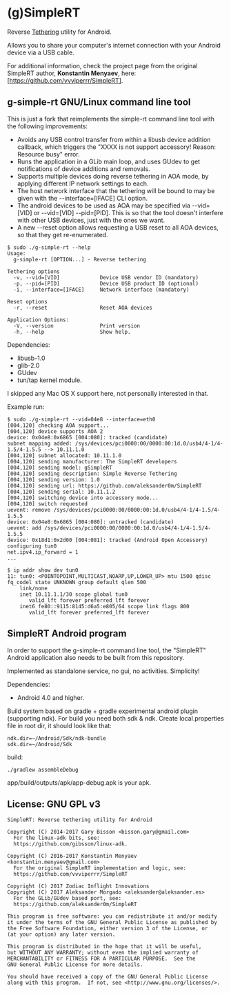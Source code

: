 
# (g)SimpleRT

Reverse [Tethering](https://en.wikipedia.org/wiki/Tethering) utility for Android.

Allows you to share your computer's internet connection with your Android device via a USB cable.

For additional information, check the project page from the original SimpleRT author, **Konstantin Menyaev**, here: [https://github.com/vvviperrr/SimpleRT].

## g-simple-rt GNU/Linux command line tool

This is just a fork that reimplements the simple-rt command line tool with the following improvements:
 - Avoids any USB control transfer from within a libusb device addition callback, which triggers the "XXXX is not support accessory! Reason: Resource busy" error.
 - Runs the application in a GLib main loop, and uses GUdev to get notifications of device additions and removals.
 - Supports multiple devices doing reverse tethering in AOA mode, by applying different IP network settings to each.
 - The host network interface that the tethering will be bound to may be given with the --interface=[IFACE] CLI option.
 - The android devices to be used as AOA may be specified via --vid=[VID] or --vid=[VID] --pid=[PID]. This is so that the tool doesn't interfere with other USB devices, just with the ones we want.
 - A new --reset option allows requesting a USB reset to all AOA devices, so that they get re-enumerated.

```
$ sudo ./g-simple-rt --help
Usage:
  g-simple-rt [OPTION...] - Reverse tethering

Tethering options
  -v, --vid=[VID]             Device USB vendor ID (mandatory)
  -p, --pid=[PID]             Device USB product ID (optional)
  -i, --interface=[IFACE]     Network interface (mandatory)

Reset options
  -r, --reset                 Reset AOA devices

Application Options:
  -V, --version               Print version
  -h, --help                  Show help.
```

Dependencies:
  - libusb-1.0
  - glib-2.0
  - GUdev
  - tun/tap kernel module.

I skipped any Mac OS X support here, not personally interested in that.

Example run:
```
$ sudo ./g-simple-rt --vid=04e8 --interface=eth0
[004,120] checking AOA support...
[004,120] device supports AOA 2
device: 0x04e8:0x6865 [004:080]: tracked (candidate)
subnet mapping added: /sys/devices/pci0000:00/0000:00:1d.0/usb4/4-1/4-1.5/4-1.5.5 --> 10.11.1.0
[004,120] subnet allocated: 10.11.1.0
[004,120] sending manufacturer: The SimpleRT developers
[004,120] sending model: gSimpleRT
[004,120] sending description: Simple Reverse Tethering
[004,120] sending version: 1.0
[004,120] sending url: https://github.com/aleksander0m/SimpleRT
[004,120] sending serial: 10.11.1.2
[004,120] switching device into accessory mode...
[004,120] switch requested
uevent: remove /sys/devices/pci0000:00/0000:00:1d.0/usb4/4-1/4-1.5/4-1.5.5
device: 0x04e8:0x6865 [004:080]: untracked (candidate)
uevent: add /sys/devices/pci0000:00/0000:00:1d.0/usb4/4-1/4-1.5/4-1.5.5
device: 0x18d1:0x2d00 [004:081]: tracked (Android Open Accessory)
configuring tun0
net.ipv4.ip_forward = 1
...

$ ip addr show dev tun0
11: tun0: <POINTOPOINT,MULTICAST,NOARP,UP,LOWER_UP> mtu 1500 qdisc fq_codel state UNKNOWN group default qlen 500
    link/none
    inet 10.11.1.1/30 scope global tun0
       valid_lft forever preferred_lft forever
    inet6 fe80::9115:8145:d6a5:e805/64 scope link flags 800
       valid_lft forever preferred_lft forever
```

## SimpleRT Android program

In order to support the g-simple-rt command line tool, the "SimpleRT" Android application also needs to be built from this repository.

Implemented as standalone service, no gui, no activities. Simplicity!

Dependencies:
  - Android 4.0 and higher.

Build system based on gradle + gradle experimental android plugin (supporting ndk). For build you need both sdk & ndk.
Create local.properties file in root dir, it should look like that:
```
ndk.dir=~/Android/Sdk/ndk-bundle
sdk.dir=~/Android/Sdk
```
build:
```
./gradlew assembleDebug
```
app/build/outputs/apk/app-debug.apk is your apk.

## License: GNU GPL v3

```
SimpleRT: Reverse tethering utility for Android

Copyright (C) 2014-2017 Gary Bisson <bisson.gary@gmail.com>
  For the linux-adk bits, see:
  https://github.com/gibsson/linux-adk.

Copyright (C) 2016-2017 Konstantin Menyaev <konstantin.menyaev@gmail.com>
  For the original SimpleRT implementation and logic, see:
  https://github.com/vvviperrr/SimpleRT

Copyright (C) 2017 Zodiac Inflight Innovations
Copyright (C) 2017 Aleksander Morgado <aleksander@aleksander.es>
  For the GLib/GUdev based port, see:
  https://github.com/aleksander0m/SimpleRT

This program is free software: you can redistribute it and/or modify
it under the terms of the GNU General Public License as published by
the Free Software Foundation, either version 3 of the License, or
(at your option) any later version.

This program is distributed in the hope that it will be useful,
but WITHOUT ANY WARRANTY; without even the implied warranty of
MERCHANTABILITY or FITNESS FOR A PARTICULAR PURPOSE.  See the
GNU General Public License for more details.

You should have received a copy of the GNU General Public License
along with this program.  If not, see <http://www.gnu.org/licenses/>.
```
